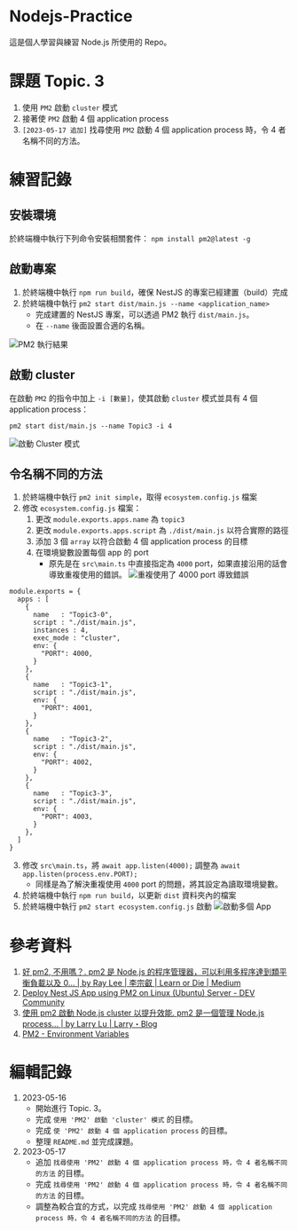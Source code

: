 # Nodejs-Practice
這是個人學習與練習 Node.js 所使用的 Repo。

# 課題 Topic. 3
1. 使用 `PM2` 啟動 `cluster` 模式
2. 接著使 `PM2` 啟動 4 個 application process
3. `[2023-05-17 追加]` 找尋使用 `PM2` 啟動 4 個 application process 時，令 4 者名稱不同的方法。

# 練習記錄
## 安裝環境
於終端機中執行下列命令安裝相關套件：
```npm install pm2@latest -g```

## 啟動專案
1. 於終端機中執行 `npm run build`，確保 NestJS 的專案已經建置（build）完成
2. 於終端機中執行 `pm2 start dist/main.js --name <application_name>`
    - 完成建置的 NestJS 專案，可以透過 PM2 執行 `dist/main.js`。
    - 在 `--name` 後面設置合適的名稱。

![PM2 執行結果](Image/01.png)

## 啟動 cluster
在啟動 `PM2` 的指令中加上 `-i [數量]`，使其啟動 `cluster` 模式並具有 4 個 application process：
```
pm2 start dist/main.js --name Topic3 -i 4
```
![啟動 Cluster 模式](Image/02.png)

## 令名稱不同的方法
1. 於終端機中執行 `pm2 init simple`，取得 `ecosystem.config.js` 檔案
2. 修改 `ecosystem.config.js` 檔案：
    1. 更改 `module.exports.apps.name` 為 `topic3`
    2. 更改 `module.exports.apps.script` 為 `./dist/main.js` 以符合實際的路徑
    3. 添加 3 個 `array` 以符合啟動 4 個 application process 的目標
    4. 在環境變數設置每個 app 的 port
        - 原先是在 `src\main.ts` 中直接指定為 `4000` port，如果直接沿用的話會導致重複使用的錯誤。
![重複使用了 4000 port 導致錯誤](Image/03.png)
```
module.exports = {
  apps : [
    {
      name   : "Topic3-0",
      script : "./dist/main.js",
      instances : 4,
      exec_mode : "cluster",
      env: {
        "PORT": 4000,
      }
    },
    {
      name   : "Topic3-1",
      script : "./dist/main.js",
      env: {
        "PORT": 4001,
      }
    },
    {
      name   : "Topic3-2",
      script : "./dist/main.js",
      env: {
        "PORT": 4002,
      }
    },
    {
      name   : "Topic3-3",
      script : "./dist/main.js",
      env: {
        "PORT": 4003,
      }
    },
  ]
}
```
3. 修改 `src\main.ts`，將 `await app.listen(4000);` 調整為 `await app.listen(process.env.PORT);`
    - 同樣是為了解決重複使用 `4000` port 的問題，將其設定為讀取環境變數。
4. 於終端機中執行 `npm run build`，以更新 `dist` 資料夾內的檔案
4. 於終端機中執行 `pm2 start ecosystem.config.js` 啟動
![啟動多個 App](Image/04.png)

# 參考資料
1. [好 pm2, 不用嗎？. pm2 是 Node.js 的程序管理器，可以利用多程序達到類平衡負載以及 0… | by Ray Lee | 李宗叡 | Learn or Die | Medium](https://medium.com/learn-or-die/%E5%A5%BD-pm2-%E4%B8%8D%E7%94%A8%E5%97%8E-fc7434cc8821)
2. [Deploy Nest JS App using PM2 on Linux (Ubuntu) Server - DEV Community](https://dev.to/deadwin19/deploy-nest-js-app-using-pm2-on-linux-ubuntu-server-88f)
3. [使用 pm2 啟動 Node.js cluster 以提升效能. pm2 是一個管理 Node.js process… | by Larry Lu | Larry・Blog](https://larrylu.blog/nodejs-pm2-cluster-455ffbd7671)
4. [PM2 - Environment Variables](https://pm2.keymetrics.io/docs/usage/environment/)

# 編輯記錄
1. 2023-05-16
    - 開始進行 Topic. 3。
    - 完成 `使用 'PM2' 啟動 'cluster' 模式` 的目標。
    - 完成 `使 'PM2' 啟動 4 個 application process` 的目標。
    - 整理 `README.md` 並完成課題。
2. 2023-05-17
    - 追加 `找尋使用 'PM2' 啟動 4 個 application process 時，令 4 者名稱不同的方法` 的目標。
    - 完成 `找尋使用 'PM2' 啟動 4 個 application process 時，令 4 者名稱不同的方法` 的目標。
    - 調整為較合宜的方式，以完成 `找尋使用 'PM2' 啟動 4 個 application process 時，令 4 者名稱不同的方法` 的目標。